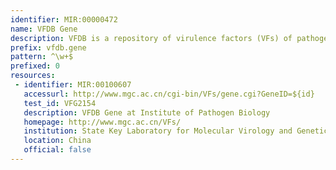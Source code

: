 ```yaml
---
identifier: MIR:00000472
name: VFDB Gene
description: VFDB is a repository of virulence factors (VFs) of pathogenic bacteria.This collection references VF genes.
prefix: vfdb.gene
pattern: ^\w+$
prefixed: 0
resources:
 - identifier: MIR:00100607
   accessurl: http://www.mgc.ac.cn/cgi-bin/VFs/gene.cgi?GeneID=${id}
   test_id: VFG2154
   description: VFDB Gene at Institute of Pathogen Biology
   homepage: http://www.mgc.ac.cn/VFs/
   institution: State Key Laboratory for Molecular Virology and Genetic Engineering, Institute of Pathogen Biology, Chinese Academy Medical Sciences and Peking Union Medical College, Beijing
   location: China
   official: false
---
```

